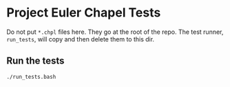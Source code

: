Project Euler Chapel Tests
==========================

Do not put `*.chpl` files here. They go at the root of the repo. The test
runner, `run_tests`, will copy and then delete them to this dir.

Run the tests
-------------

```bash
./run_tests.bash
```
